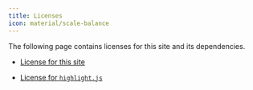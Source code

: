 ```yaml
---
title: Licenses
icon: material/scale-balance
---
```


The following page contains licenses for this site and its dependencies.

- [License for this site](./otr.md)

- [License for `highlight.js`](./highlight.js.md)
